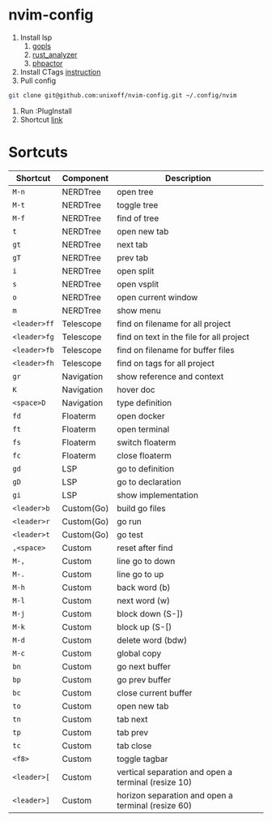 # nvim-config

1. Install lsp
    1. [gopls](https://github.com/golang/tools/blob/master/gopls/README.md)
    1. [rust_analyzer](https://rust-analyzer.github.io/manual.html#installation)
    1. [phpactor](https://phpactor.readthedocs.io/en/master/usage/standalone.html)
1. Install CTags [instruction](http://docs.ctags.io/en/latest/autotools.html#gnu-linux-distributions)
1. Pull config
```bash
git clone git@github.com:unixoff/nvim-config.git ~/.config/nvim
```
1. Run :PlugInstall
1. Shortcut [link](https://gist.github.com/unixoff/85f97ea2d588027e8a9727c531ffd5b3)

# Sortcuts

| Shortcut          | Component     | Description                                                      |
|-------------------|---------------|------------------------------------------------------------------|
| `M-n`             | NERDTree      | open tree                                                        |
| `M-t`             | NERDTree      | toggle tree                                                      |
| `M-f`             | NERDTree      | find of tree                                                     |
| `t`               | NERDTree      | open new tab                                                     |
| `gt`              | NERDTree      | next tab                                                         |
| `gT`              | NERDTree      | prev tab                                                         |
| `i`               | NERDTree      | open split                                                       |
| `s`               | NERDTree      | open vsplit                                                      |
| `o`               | NERDTree      | open current window                                              |
| `m`               | NERDTree      | show menu                                                        |
| `<leader>ff`      | Telescope     | find on filename for all project                                 |
| `<leader>fg`      | Telescope     | find on text in the file for all project                         |
| `<leader>fb`      | Telescope     | find on filename for buffer files                                |
| `<leader>fh`      | Telescope     | find on tags for all project                                     |
| `gr`              | Navigation    | show reference and context                                       |
| `K`               | Navigation    | hover doc                                                        |
| `<space>D`        | Navigation    | type definition                                                  |
| `fd`              | Floaterm      | open docker                                                      |
| `ft`              | Floaterm      | open terminal                                                    |
| `fs`              | Floaterm      | switch floaterm                                                  |
| `fc`              | Floaterm      | close floaterm                                                   |
| `gd`              | LSP           | go to definition                                                 |
| `gD`              | LSP           | go to declaration                                                |
| `gi`              | LSP           | show implementation                                              |
| `<leader>b`       | Custom(Go)    | build go files                                                   |
| `<leader>r`       | Custom(Go)    | go run                                                           |
| `<leader>t`       | Custom(Go)    | go test                                                          |
| `,<space>`        | Custom        | reset after find                                                 |
| `M-,`             | Custom        | line go to down                                                  |
| `M-.`             | Custom        | line go to up                                                    |
| `M-h`             | Custom        | back word (b)                                                    |
| `M-l`             | Custom        | next word (w)                                                    |
| `M-j`             | Custom        | block down (S-])                                                 |
| `M-k`             | Custom        | block up (S-[)                                                   |
| `M-d`             | Custom        | delete word (bdw)                                                |
| `M-c`             | Custom        | global copy                                                      |
| `bn`              | Custom        | go next buffer                                                   |
| `bp`              | Custom        | go prev buffer                                                   |
| `bc`              | Custom        | close current buffer                                             |
| `to`              | Custom        | open new tab                                                     |
| `tn`              | Custom        | tab next                                                         |
| `tp`              | Custom        | tab prev                                                         |
| `tc`              | Custom        | tab close                                                        |
| `<f8>`            | Custom        | toggle tagbar                                                    |
| `<leader>[`       | Custom        | vertical separation and open a terminal (resize 10)              |
| `<leader>]`       | Custom        | horizon separation and open a terminal (resize 60)               |
